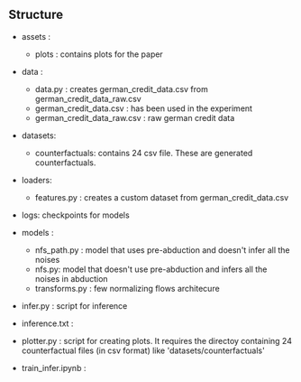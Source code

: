 ## Structure

- assets :
    - plots : contains plots for the paper
- data :
    - data.py : creates german_credit_data.csv from german_credit_data_raw.csv
    - german_credit_data.csv : has been used in the experiment
    - german_credit_data_raw.csv : raw german credit data
- datasets:
    - counterfactuals: contains 24 csv file. These are generated counterfactuals.
- loaders: 
    - features.py : creates a custom dataset from german_credit_data.csv 

- logs:
    checkpoints for models

-  models :
    - nfs_path.py : model that uses pre-abduction and doesn't infer all the noises
    - nfs.py: model that doesn't use pre-abduction and infers all the noises in abduction
    - transforms.py : few normalizing flows architecure

- infer.py : script for inference

- inference.txt : 


- plotter.py : script for creating plots. It requires the directoy containing 24 counterfactual files (in csv format) like 'datasets/counterfactuals' 

-  train_infer.ipynb : 
